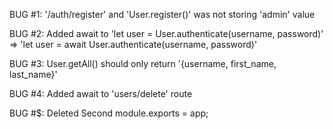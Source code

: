 BUG #1: '/auth/register' and 'User.register()' was not storing 'admin' value

BUG #2: Added await to 'let user = User.authenticate(username, password)' => 'let user = await User.authenticate(username, password)'

BUG #3: User.getAll() should only return '{username, first_name, last_name}'

BUG #4: Added await to 'users/delete' route

BUG #$: Deleted Second module.exports = app;
